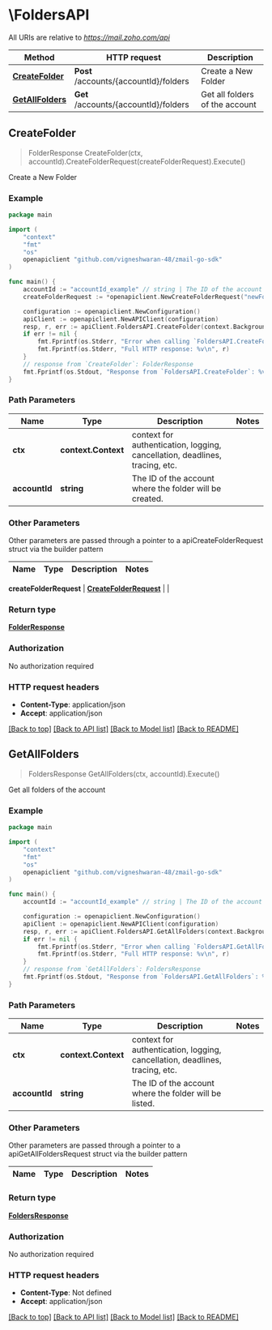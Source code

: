 # \FoldersAPI

All URIs are relative to *https://mail.zoho.com/api*

Method | HTTP request | Description
------------- | ------------- | -------------
[**CreateFolder**](FoldersAPI.md#CreateFolder) | **Post** /accounts/{accountId}/folders | Create a New Folder
[**GetAllFolders**](FoldersAPI.md#GetAllFolders) | **Get** /accounts/{accountId}/folders | Get all folders of the account



## CreateFolder

> FolderResponse CreateFolder(ctx, accountId).CreateFolderRequest(createFolderRequest).Execute()

Create a New Folder



### Example

```go
package main

import (
	"context"
	"fmt"
	"os"
	openapiclient "github.com/vigneshwaran-48/zmail-go-sdk"
)

func main() {
	accountId := "accountId_example" // string | The ID of the account where the folder will be created.
	createFolderRequest := *openapiclient.NewCreateFolderRequest("newFolder") // CreateFolderRequest | 

	configuration := openapiclient.NewConfiguration()
	apiClient := openapiclient.NewAPIClient(configuration)
	resp, r, err := apiClient.FoldersAPI.CreateFolder(context.Background(), accountId).CreateFolderRequest(createFolderRequest).Execute()
	if err != nil {
		fmt.Fprintf(os.Stderr, "Error when calling `FoldersAPI.CreateFolder``: %v\n", err)
		fmt.Fprintf(os.Stderr, "Full HTTP response: %v\n", r)
	}
	// response from `CreateFolder`: FolderResponse
	fmt.Fprintf(os.Stdout, "Response from `FoldersAPI.CreateFolder`: %v\n", resp)
}
```

### Path Parameters


Name | Type | Description  | Notes
------------- | ------------- | ------------- | -------------
**ctx** | **context.Context** | context for authentication, logging, cancellation, deadlines, tracing, etc.
**accountId** | **string** | The ID of the account where the folder will be created. | 

### Other Parameters

Other parameters are passed through a pointer to a apiCreateFolderRequest struct via the builder pattern


Name | Type | Description  | Notes
------------- | ------------- | ------------- | -------------

 **createFolderRequest** | [**CreateFolderRequest**](CreateFolderRequest.md) |  | 

### Return type

[**FolderResponse**](FolderResponse.md)

### Authorization

No authorization required

### HTTP request headers

- **Content-Type**: application/json
- **Accept**: application/json

[[Back to top]](#) [[Back to API list]](../README.md#documentation-for-api-endpoints)
[[Back to Model list]](../README.md#documentation-for-models)
[[Back to README]](../README.md)


## GetAllFolders

> FoldersResponse GetAllFolders(ctx, accountId).Execute()

Get all folders of the account



### Example

```go
package main

import (
	"context"
	"fmt"
	"os"
	openapiclient "github.com/vigneshwaran-48/zmail-go-sdk"
)

func main() {
	accountId := "accountId_example" // string | The ID of the account where the folder will be listed.

	configuration := openapiclient.NewConfiguration()
	apiClient := openapiclient.NewAPIClient(configuration)
	resp, r, err := apiClient.FoldersAPI.GetAllFolders(context.Background(), accountId).Execute()
	if err != nil {
		fmt.Fprintf(os.Stderr, "Error when calling `FoldersAPI.GetAllFolders``: %v\n", err)
		fmt.Fprintf(os.Stderr, "Full HTTP response: %v\n", r)
	}
	// response from `GetAllFolders`: FoldersResponse
	fmt.Fprintf(os.Stdout, "Response from `FoldersAPI.GetAllFolders`: %v\n", resp)
}
```

### Path Parameters


Name | Type | Description  | Notes
------------- | ------------- | ------------- | -------------
**ctx** | **context.Context** | context for authentication, logging, cancellation, deadlines, tracing, etc.
**accountId** | **string** | The ID of the account where the folder will be listed. | 

### Other Parameters

Other parameters are passed through a pointer to a apiGetAllFoldersRequest struct via the builder pattern


Name | Type | Description  | Notes
------------- | ------------- | ------------- | -------------


### Return type

[**FoldersResponse**](FoldersResponse.md)

### Authorization

No authorization required

### HTTP request headers

- **Content-Type**: Not defined
- **Accept**: application/json

[[Back to top]](#) [[Back to API list]](../README.md#documentation-for-api-endpoints)
[[Back to Model list]](../README.md#documentation-for-models)
[[Back to README]](../README.md)

